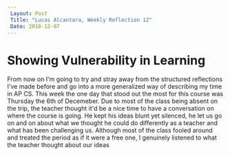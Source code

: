 ```yaml
---
 Layout: Post
 Title: "Lucas Alcantara, Weekly Reflection 12" 
 Date: 2018-12-07
---
```

# Showing Vulnerability in Learning

From now on I'm going to try and stray away from the structured reflections I've made before and go into a more generalized way
of describing my time in AP CS.
This week the one day that stood out the most for this course was Thursday the 6th of Decemeber.
Due to most of the class being absent on the trip, the teacher thought it'd be a nice time to have
a conversation on where the course is going. He kept his ideas blunt yet silenced, he let us go on 
and on about what we thought he could do differently as a teacher and what has been challenging us.
Although most of the class fooled around and treated the period as if it were a free one, I genuinely
listened to what the teacher thought about our ideas  
 
